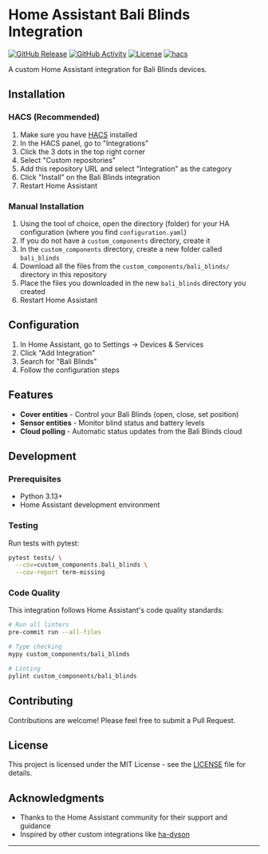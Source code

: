 # Home Assistant Bali Blinds Integration

[![GitHub Release][releases-shield]][releases]
[![GitHub Activity][commits-shield]][commits]
[![License][license-shield]](LICENSE)
[![hacs][hacsbadge]][hacs]

A custom Home Assistant integration for Bali Blinds devices.

## Installation

### HACS (Recommended)

1. Make sure you have [HACS](https://hacs.xyz/) installed
2. In the HACS panel, go to "Integrations"
3. Click the 3 dots in the top right corner
4. Select "Custom repositories"
5. Add this repository URL and select "Integration" as the category
6. Click "Install" on the Bali Blinds integration
7. Restart Home Assistant

### Manual Installation

1. Using the tool of choice, open the directory (folder) for your HA configuration (where you find `configuration.yaml`)
2. If you do not have a `custom_components` directory, create it
3. In the `custom_components` directory, create a new folder called `bali_blinds`
4. Download all the files from the `custom_components/bali_blinds/` directory in this repository
5. Place the files you downloaded in the new `bali_blinds` directory you created
6. Restart Home Assistant

## Configuration

1. In Home Assistant, go to Settings -> Devices & Services
2. Click "Add Integration"
3. Search for "Bali Blinds"
4. Follow the configuration steps

## Features

- **Cover entities** - Control your Bali Blinds (open, close, set position)
- **Sensor entities** - Monitor blind status and battery levels
- **Cloud polling** - Automatic status updates from the Bali Blinds cloud

## Development

### Prerequisites

- Python 3.13+
- Home Assistant development environment

### Testing

Run tests with pytest:

```bash
pytest tests/ \
  --cov=custom_components.bali_blinds \
  --cov-report term-missing
```

### Code Quality

This integration follows Home Assistant's code quality standards:

```bash
# Run all linters
pre-commit run --all-files

# Type checking
mypy custom_components/bali_blinds

# Linting
pylint custom_components/bali_blinds
```

## Contributing

Contributions are welcome! Please feel free to submit a Pull Request.

## License

This project is licensed under the MIT License - see the [LICENSE](LICENSE) file for details.

## Acknowledgments

- Thanks to the Home Assistant community for their support and guidance
- Inspired by other custom integrations like [ha-dyson](https://github.com/libdyson-wg/ha-dyson)

---

[releases-shield]: https://img.shields.io/github/release/bostrt/ha-bali-blinds.svg?style=for-the-badge
[releases]: https://github.com/bostrt/ha-bali-blinds/releases
[commits-shield]: https://img.shields.io/github/commit-activity/y/bostrt/ha-bali-blinds.svg?style=for-the-badge
[commits]: https://github.com/bostrt/ha-bali-blinds/commits/main
[hacs]: https://github.com/hacs/integration
[hacsbadge]: https://img.shields.io/badge/HACS-Custom-orange.svg?style=for-the-badge
[license-shield]: https://img.shields.io/github/license/bostrt/ha-bali-blinds.svg?style=for-the-badge
